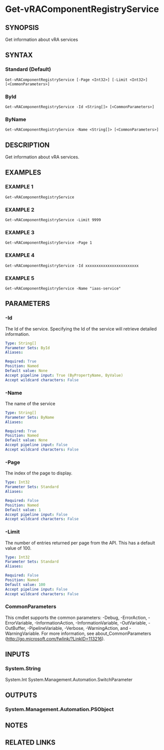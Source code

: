 # Get-vRAComponentRegistryService

## SYNOPSIS
Get information about vRA services

## SYNTAX

### Standard (Default)
```
Get-vRAComponentRegistryService [-Page <Int32>] [-Limit <Int32>] [<CommonParameters>]
```

### ById
```
Get-vRAComponentRegistryService -Id <String[]> [<CommonParameters>]
```

### ByName
```
Get-vRAComponentRegistryService -Name <String[]> [<CommonParameters>]
```

## DESCRIPTION
Get information about vRA services.

## EXAMPLES

### EXAMPLE 1
```
Get-vRAComponentRegistryService
```

### EXAMPLE 2
```
Get-vRAComponentRegistryService -Limit 9999
```

### EXAMPLE 3
```
Get-vRAComponentRegistryService -Page 1
```

### EXAMPLE 4
```
Get-vRAComponentRegistryService -Id xxxxxxxxxxxxxxxxxxxxxxxx
```

### EXAMPLE 5
```
Get-vRAComponentRegistryService -Name "iaas-service"
```

## PARAMETERS

### -Id
The Id of the service.
Specifying the Id of the service will retrieve detailed information.

```yaml
Type: String[]
Parameter Sets: ById
Aliases:

Required: True
Position: Named
Default value: None
Accept pipeline input: True (ByPropertyName, ByValue)
Accept wildcard characters: False
```

### -Name
The name of the service

```yaml
Type: String[]
Parameter Sets: ByName
Aliases:

Required: True
Position: Named
Default value: None
Accept pipeline input: False
Accept wildcard characters: False
```

### -Page
The index of the page to display.

```yaml
Type: Int32
Parameter Sets: Standard
Aliases:

Required: False
Position: Named
Default value: 1
Accept pipeline input: False
Accept wildcard characters: False
```

### -Limit
The number of entries returned per page from the API.
This has a default value of 100.

```yaml
Type: Int32
Parameter Sets: Standard
Aliases:

Required: False
Position: Named
Default value: 100
Accept pipeline input: False
Accept wildcard characters: False
```

### CommonParameters
This cmdlet supports the common parameters: -Debug, -ErrorAction, -ErrorVariable, -InformationAction, -InformationVariable, -OutVariable, -OutBuffer, -PipelineVariable, -Verbose, -WarningAction, and -WarningVariable.
For more information, see about_CommonParameters (http://go.microsoft.com/fwlink/?LinkID=113216).

## INPUTS

### System.String
System.Int
System.Management.Automation.SwitchParameter

## OUTPUTS

### System.Management.Automation.PSObject

## NOTES

## RELATED LINKS
